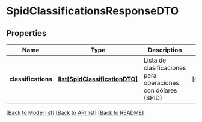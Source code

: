 # SpidClassificationsResponseDTO

## Properties
Name | Type | Description | Notes
------------ | ------------- | ------------- | -------------
**classifications** | [**list[SpidClassificationDTO]**](SpidClassificationDTO.md) | Lista de clasificaciones para operaciones con dólares (SPID) | [optional] 

[[Back to Model list]](../README.md#documentation-for-models) [[Back to API list]](../README.md#documentation-for-api-endpoints) [[Back to README]](../README.md)

